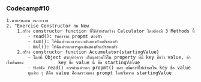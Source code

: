 ### Codecamp#10
    1.นายสหภาพ เนาวะราช
    2. "Exercise Constructor กับ New
        1.สร้าง constructor function ที่ใช้สำหรับสร้าง Calculator โดยต้องมี 3 Methods นี้
            - read(): รับค่าจาก propmt สองตัว
            - sum(): ให้คืนค่าจากการบวกกันของตัวแปรสองตัว
            - mul(): ให้คืนค่าจากการคูณกันของตัวแปรสองตัว
        2.สร้าง constructor function Accumulator(startingValue)
            - โดยที่ Object ดังกล่าวควร เก็บผลรวมไว้ใน property ที่มี key ชื่อว่า value, ค่าเริ่มต้นของ             key ชื่อ value นี้ คือ startingValue
            - ฟังก์ชัน read() ควรอ่านค่าจาก propmt() และ เพิ่มค่าที่ใส่เข้ามาใน key ชื่อ value
            พูดง่าย ๆ ก็คือ value คือผลรวมของ prompt โดยเริ่มจาก startingValue
